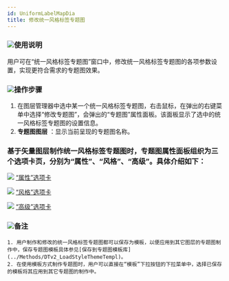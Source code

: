```yaml
---
id: UniformLabelMapDia
title: 修改统一风格标签专题图
---
```

### ![](../../img/read.gif)使用说明

用户可在“统一风格标签专题图”窗口中，修改统一风格标签专题图的各项参数设置，实现更符合需求的专题图效果。

### ![](../../img/read.gif)操作步骤

1. 在图层管理器中选中某一个统一风格标签专题图，右击鼠标，在弹出的右键菜单中选择“修改专题图”，会弹出的“专题图”属性面板。该面板显示了选中的统一风格标签专题图的设置信息。
2. **专题图图层** ：显示当前呈现的专题图名称。 

### 基于矢量图层制作统一风格标签专题图时，专题图属性面板组织为三个选项卡页，分别为“属性”、“风格”、“高级”。具体介绍如下：

![](../../img/smalltitle.png) [“属性”选项卡](PropertiesDia)

![](../../img/smalltitle.png) [“风格”选项卡](UniformStyleDia)

![](../../img/smalltitle.png) [“高级”选项卡](AdvancedDia)

### ![](../../img/read.gif)备注

    1. 用户制作和修改的统一风格标签专题图都可以保存为模板，以便应用到其它图层的专题图制作中，保存专题图模板具体参见[保存到专题图模板库](../Methods/DTv2_LoadStyleThemeTempl)。
    2. 在使用模板方式制作专题图时，用户可以直接在“模板”下拉按钮的下拉菜单中，选择已保存的模板将其应用到其它专题图的制作中。


